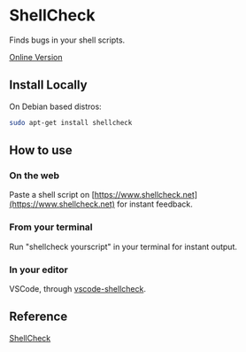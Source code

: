 # ShellCheck


Finds bugs in your shell scripts.

[Online Version](https://www.shellcheck.net/)

## Install Locally

On Debian based distros:

```sh
sudo apt-get install shellcheck
```

## How to use

### On the web

Paste a shell script on [https://www.shellcheck.net](https://www.shellcheck.net) for instant feedback.

### From your terminal

Run "shellcheck yourscript" in your terminal for instant output.

### In your editor

VSCode, through [vscode-shellcheck](https://github.com/timonwong/vscode-shellcheck).

## Reference

[ShellCheck](https://github.com/koalaman/shellcheck, "A static analysis tool for shell scripts")
